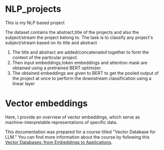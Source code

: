 # NLP_projects


This is my NLP based project

The dataset contains the abstract,title of the projects and also the subject/stream the project belong to.
The task is to classify any project's subject/stream based on its title and abstract

1. The title and abstract are added/concatenated together to form the context of the particular project.
2. Then input embeddings,token embeddings and attention mask are obtained using a pretrained BERT optimizer.
3. The obtained embeddings are given to BERT to get the pooled output of the project at once to perform the downstream classification using a linear layer


# Vector embeddings

Here, I provide an overview of vector embeddings, which serve as machine-interpretable representations of specific data.

This documentation was prepared for a course titled "Vector Database for LLM." You can find more information about the course by following this  [Vector Databases: from Embeddings to Applications]([link](https://www.deeplearning.ai/short-courses/vector-databases-embeddings-applications/)https://www.deeplearning.ai/short-courses/vector-databases-embeddings-applications/).
